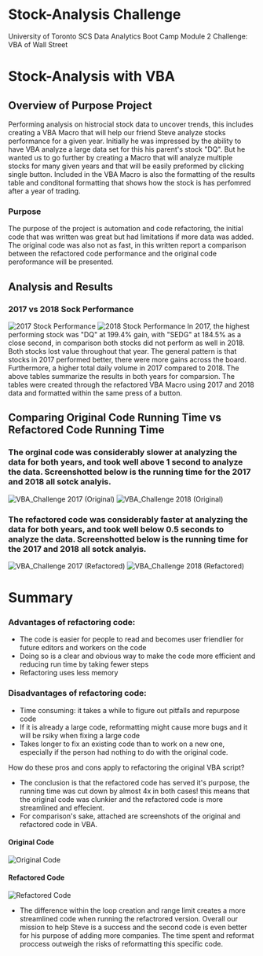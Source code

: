 # Stock-Analysis Challenge
University of Toronto SCS Data Analytics Boot Camp Module 2 Challenge: VBA of Wall Street
# Stock-Analysis with VBA

## Overview of Purpose Project
Performing analysis on histrocial stock data to uncover trends, this includes creating a VBA Macro that will help our friend Steve analyze stocks performance for a given year. Initially he was impressed by the ability to have VBA analyze a large data set for this his parent's stock "DQ". But he wanted us to go further by creating a Macro that will analyze multiple stocks for many given years and that will be easily preformed by clicking single button. Included in the VBA Macro is also the formatting of the results table and conditonal formatting that shows how the stock is has perfomred after a year of trading. 

### Purpose
The purpose of the project is automation and code refactoring, the initial code that was written was great but had limitations if more data was added. The original code was also not as fast, in this written report a comparison between the refactored code performance and the original code peroformance will be presented. 

## Analysis and Results

### 2017 vs 2018 Sock Performance
![2017 Stock Performance](https://user-images.githubusercontent.com/88692025/133011318-494236a0-dd1a-4404-9100-fc1dbdd4b89b.png)
![2018 Stock Performance](https://user-images.githubusercontent.com/88692025/133011679-f345b85e-e60a-4011-9321-b4f1b0247099.png)
In 2017, the highest performing stock was "DQ" at 199.4% gain, with "SEDG" at 184.5% as a close second, in comparison both stocks did not perform as well in 2018. Both stocks lost value throughout that year. The general pattern is that stocks in 2017 performed better, there were more gains across the board. Furthermore, a higher total daily volume in 2017 compared to 2018. The above tables summarize the results in both years for comparsion. The tables were created through the refactored VBA Macro using 2017 and 2018 data and formatted within the same press of a button.

## Comparing Original Code Running Time vs Refactored Code Running Time
### The orginal code was considerably slower at analyzing the data for both years, and took well above 1 second to analyze the data. Screenshotted below is the running time for the 2017 and 2018 all sotck analyis.
![VBA_Challenge 2017 (Original) ](https://user-images.githubusercontent.com/88692025/133011973-5ab5d70d-710d-4925-9a96-a1b3e369b0be.png) ![VBA_Challenge 2018 (Original) ](https://user-images.githubusercontent.com/88692025/133012026-afaae617-6ba2-4e20-be07-fb7b1b9cfeb8.png)
### The refactored code was considerably faster at analyzing the data for both years, and took well below 0.5 seconds to analyze the data. Screenshotted below is the running time for the 2017 and 2018 all sotck analyis.
![VBA_Challenge 2017 (Refactored) ](https://user-images.githubusercontent.com/88692025/133012173-c66aa50d-c93e-40d0-8aa6-cbe40add7477.png) ![VBA_Challenge 2018 (Refactored) ](https://user-images.githubusercontent.com/88692025/133012178-ae83f884-1d70-44dd-b436-802e5eb51444.png)

# Summary
### Advantages of refactoring code:

* The code is easier for people to read and becomes user friendlier for future editors and workers on the code
* Doing so is a clear and obvious way to make the code more efficient and reducing run time by taking fewer steps
* Refactoring uses less memory

### Disadvantages of refactoring code:

* Time consuming: it takes a while to figure out pitfalls and repurpose code
* If it is already a large code, reformatting might cause more bugs and it will be rsiky when fixing a large code
* Takes longer to fix an existing code than to work on a new one, especially if the person had nothing to do with the original code.

How do these pros and cons apply to refactoring the original VBA script?
* The conclusion is that the refactored code has served it's purpose, the running time was cut down by almost 4x in both cases! this means that the original code was clunkier and the refactored code is more streamlined and effecient.
* For comparison's sake, attached are screenshots of the original and refactored code in VBA.
#### Original Code
![Original Code](https://user-images.githubusercontent.com/88692025/133012440-44862072-b419-4030-8855-7da9e72dc3dd.PNG)
#### Refactored Code
![Refactored Code](https://user-images.githubusercontent.com/88692025/133012449-2faa269d-7cf0-4942-bc9b-3b423bbe39cf.PNG)
* The difference within the loop creation and range limit creates a more streamlined code when running the refactrored version. Overall our mission to help Steve is a success and the second code is even better for his purpose of adding more companies. The time spent and reformat proccess outweigh the risks of reformatting this specific code.
